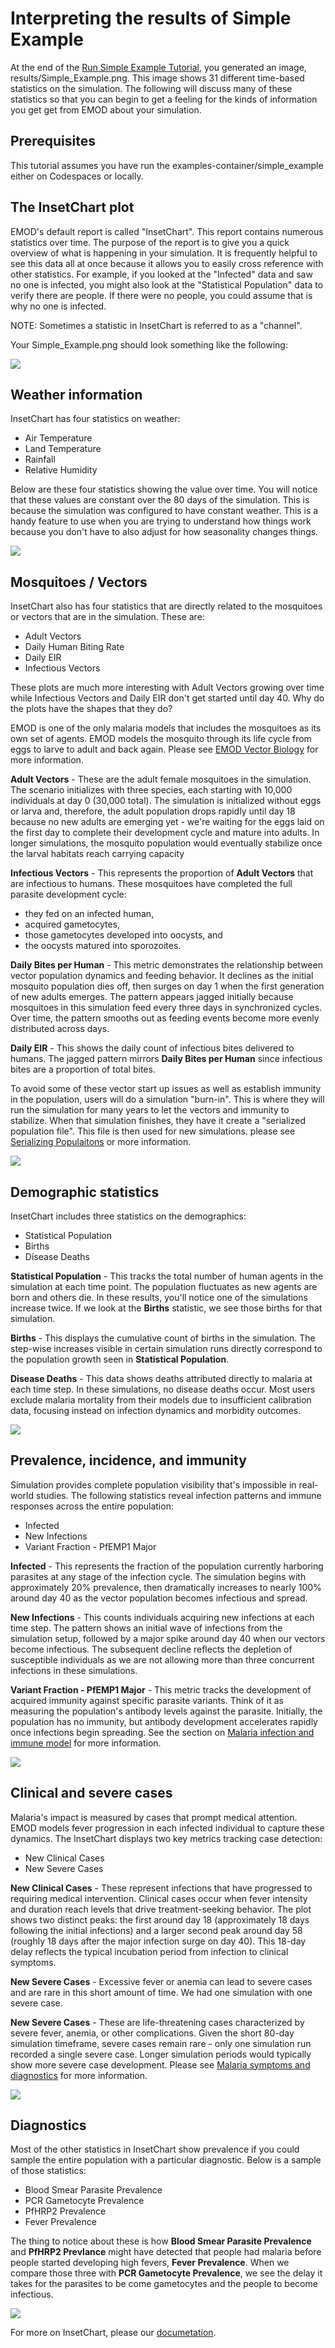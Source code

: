 # Interpreting the results of Simple Example

At the end of the [Run Simple Example Tutorial](tutorial_run_simple_example.md), you generated
an image, results/Simple_Example.png.  This image shows 31 different time-based statistics
on the simulation.  The following will discuss many of these statistics so that you
can begin to get a feeling for the kinds of information you get get from EMOD about
your simulation.

## Prerequisites

This tutorial assumes you have run the examples-container/simple_example either on
Codespaces or locally.

## The InsetChart plot

EMOD's default report is called "InsetChart".  This report contains numerous statistics
over time.  The purpose of the report is to give you a quick overview of what is happening
in your simulation.  It is frequently helpful to see this data all at once because it allows
you to easily cross reference with other statistics.  For example, if you looked at the
"Infected" data and saw no one is infected, you might also look at the "Statistical Population"
data to verify there are people.  If there were no people, you could assume that is why
no one is infected.

NOTE:  Sometimes a statistic in InsetChart is referred to as a "channel".

Your Simple_Example.png should look something like the following:

![](media/tutorial_17_understand_results.png)

## Weather information

InsetChart has four statistics on weather:
- Air Temperature
- Land Temperature
- Rainfall
- Relative Humidity

Below are these four statistics showing the value over time.  You will notice that these values
are constant over the 80 days of the simulation.  This is because the simulation was configured
to have constant weather.  This is a handy feature to use when you are trying to understand how
things work because you don't have to also adjust for how seasonality changes things.

![](media/tutorial_18_weather.png)

## Mosquitoes / Vectors

InsetChart also has four statistics that are directly related to the mosquitoes or vectors that
are in the simulation.  These are:
- Adult Vectors
- Daily Human Biting Rate
- Daily EIR
- Infectious Vectors

These plots are much more interesting with Adult Vectors growing over time while Infectious Vectors
and Daily EIR don't get started until day 40.  Why do the plots have the shapes that they do?

EMOD is one of the only malaria models that includes the mosquitoes as its own set of agents.
EMOD models the mosquito through its life cycle from eggs to larve to adult and back again.
Please see [EMOD Vector Biology](https://docs.idmod.org/projects/emodpy-malaria/en/latest/emod/vector-model-overview.html)
for more information.

**Adult Vectors** - These are the adult female mosquitoes in the simulation. The scenario initializes with three species,
each starting with 10,000 individuals at day 0 (30,000 total). The simulation is initialized without
eggs or larva and, therefore, the adult population drops rapidly until day 18 because no new adults
are emerging yet - we're waiting for the eggs laid on the first day to complete their development
cycle and mature into adults. In longer simulations, the mosquito population would eventually
stabilize once the larval habitats reach carrying capacity

**Infectious Vectors** - This represents the proportion of **Adult Vectors** that are infectious to humans. These
mosquitoes have completed the full parasite development cycle:
- they fed on an infected human,
- acquired gametocytes,
- those gametocytes developed into oocysts, and
- the oocysts matured into sporozoites.

**Daily Bites per Human** - This metric demonstrates the relationship between vector
population dynamics and feeding behavior. It declines as the initial mosquito population
dies off, then surges on day 1 when the first generation of new adults emerges. The pattern
appears jagged initially because mosquitoes in this simulation feed every three days in
synchronized cycles. Over time, the pattern smooths out as feeding events become more evenly
distributed across days.

**Daily EIR** - This shows the daily count of infectious bites delivered to humans. The jagged pattern
mirrors **Daily Bites per Human** since infectious bites are a proportion of total bites.

To avoid some of these vector start up issues as well as establish immunity in the population,
users will do a simulation "burn-in".  This is where they will run the simulation for many
years to let the vectors and immunity to stabilize.  When that simulation finishes, they have
it create a "serialized population file".  This file is then used for new simulations.
please see [Serializing Populaitons](https://docs.idmod.org/projects/emodpy-malaria/en/latest/emod/software-serializing-pops.html) 
or more information.

![](media/tutorial_19_vectors.png)

## Demographic statistics

InsetChart includes three statistics on the demographics:
- Statistical Population
- Births
- Disease Deaths

**Statistical Population** - This tracks the total number of human agents in the
simulation at each time point.  The population fluctuates as new agents are born
and others die. In these results, you'll notice one of the simulations increase twice.
If we look at the **Births** statistic, we see those births for that simulation.

**Births** - This displays the cumulative count of births in the simulation. The
step-wise increases visible in certain simulation runs directly correspond to the
population growth seen in **Statistical Population**.

**Disease Deaths** - This data shows deaths attributed directly to malaria at each
time step. In these simulations, no disease deaths occur. Most users exclude malaria
mortality from their models due to insufficient calibration data, focusing instead
on infection dynamics and morbidity outcomes.

![](media/tutorial_20_demographics.png)

## Prevalence, incidence, and immunity

Simulation provides complete population visibility that's impossible in real-world
studies. The following statistics reveal infection patterns and immune responses
across the entire population:
- Infected
- New Infections
- Variant Fraction - PfEMP1 Major

**Infected** - This represents the fraction of the population currently harboring
parasites at any stage of the infection cycle. The simulation begins with approximately
20% prevalence, then dramatically increases to nearly 100% around day 40 as the vector
population becomes infectious and spread.

**New Infections** - This counts individuals acquiring new infections at each time step.
The pattern shows an initial wave of infections from the simulation setup, followed by
a major spike around day 40 when our vectors become infectious. The subsequent decline
reflects the depletion of susceptible individuals as we are not allowing more than
three concurrent infections in these simulations.

**Variant Fraction - PfEMP1 Major** - This metric tracks the development of acquired
immunity against specific parasite variants. Think of it as measuring the population's
antibody levels against the parasite. Initially, the population has no immunity, but
antibody development accelerates rapidly once infections begin spreading. See the section on
[Malaria infection and immune model](https://docs.idmod.org/projects/emodpy-malaria/en/latest/emod/malaria-model-infection-immunity.html)
for more information.

![](media/tutorial_21_prevalence.png)

## Clinical and severe cases

Malaria's impact is measured by cases that prompt medical attention. EMOD models fever
progression in each infected individual to capture these dynamics. The InsetChart displays
two key metrics tracking case detection:
- New Clinical Cases
- New Severe Cases

**New Clinical Cases** - These represent infections that have progressed to requiring medical
intervention. Clinical cases occur when fever intensity and duration reach levels that drive
treatment-seeking behavior. The plot shows two distinct peaks: the first around day 18
(approximately 18 days following the initial infections) and a larger second peak around day 58
(roughly 18 days after the major infection surge on day 40). This 18-day delay reflects the
typical incubation period from infection to clinical symptoms.

**New Severe Cases** - Excessive fever or anemia can lead to severe cases and are rare in this
short amount of time.  We had one simulation with one severe case.

**New Severe Cases** - These are life-threatening cases characterized by severe fever, anemia,
or other complications. Given the short 80-day simulation timeframe, severe cases remain rare - only
one simulation run recorded a single severe case. Longer simulation periods would typically show
more severe case development.  Please see
[Malaria symptoms and diagnostics](https://docs.idmod.org/projects/emodpy-malaria/en/latest/emod/malaria-model-symptoms-diagnosis.html)
for more information.

![](media/tutorial_22_cases.png)

## Diagnostics

Most of the other statistics in InsetChart show prevalence if you could sample the entire
population with a particular diagnostic.  Below is a sample of those statistics:
- Blood Smear Parasite Prevalence
- PCR Gametocyte Prevalence
- PfHRP2 Prevalence
- Fever Prevalence

The thing to notice about these is how **Blood Smear Parasite Prevalence** and **PfHRP2 Prevlance**
might have detected that people had malaria before people started developing high fevers,
**Fever Prevalence**.  When we compare those three with **PCR Gametocyte Prevalence**, we
see the delay it takes for the parasites to be come gametocytes and the people to become
infectious.

![](media/tutorial_23_diagnostics.png)

For more on InsetChart, please our
[documetation](https://docs.idmod.org/projects/emodpy-malaria/en/latest/emod/software-report-inset-chart.html).

